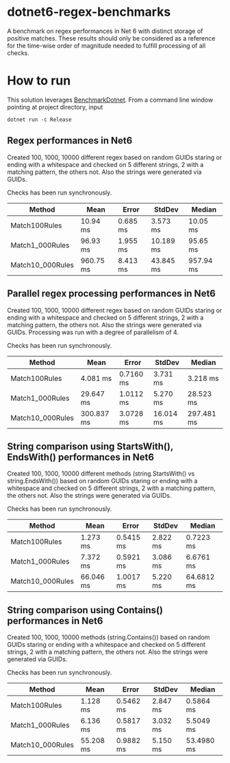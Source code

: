 # dotnet6-regex-benchmarks
A benchmark on regex performances in Net 6 with distinct storage of positive matches. These results should only be considered as a reference for the time-wise order of magnitude needed to fulfill processing of all checks. 

# How to run
This solution leverages [BenchmarkDotnet](https://benchmarkdotnet.org/).
From a command line window pointing at project directory, input

`dotnet run -c Release`

## Regex performances in Net6

Created 100, 1000, 10000 different regex based on random GUIDs staring or ending with a whitespace and checked on 5 different strings, 2 with a matching pattern, the others not. Also the strings were generated via GUIDs.

Checks has been run synchronously.

| Method  | Mean | Error | StdDev | Median |
| --- | --- | --- | --- | --- |
| Match100Rules | 10.94 ms | 0.685 ms | 3.573 ms | 10.05 ms |
| Match1_000Rules | 96.93 ms | 1.955 ms | 10.189 ms | 95.65 ms |
| Match10_000Rules | 960.75 ms | 8.413 ms | 43.845 ms | 957.94 ms |


## Parallel regex processing performances in Net6

Created 100, 1000, 10000 different regex based on random GUIDs staring or ending with a whitespace and checked on 5 different strings, 2 with a matching pattern, the others not. Also the strings were generated via GUIDs. Processing was run with a degree of parallelism of 4.

Checks has been run synchronously.

| Method  | Mean | Error | StdDev | Median |
| --- | --- | --- | --- | --- |
| Match100Rules | 4.081 ms | 0.7160 ms | 3.731 ms | 3.218 ms |
| Match1_000Rules | 29.647 ms | 1.0112 ms | 5.270 ms | 28.523 ms |
| Match10_000Rules | 300.837 ms | 3.0728 ms | 16.014 ms | 297.481 ms |


## String comparison using StartsWith(), EndsWith() performances in Net6

Created 100, 1000, 10000 different methods (string.StartsWith() vs string.EndsWith()) based on random GUIDs staring or ending with a whitespace and checked on 5 different strings, 2 with a matching pattern, the others not. Also the strings were generated via GUIDs.

Checks has been run synchronously.

| Method  | Mean | Error | StdDev | Median |
| --- | --- | --- | --- | --- |
| Match100Rules | 1.273 ms | 0.5415 ms | 2.822 ms | 0.7223 ms |
| Match1_000Rules | 7.372 ms | 0.5921 ms | 3.086 ms | 6.6761 ms |
| Match10_000Rules | 66.046 ms | 1.0017 ms | 5.220 ms | 64.6812 ms |


## String comparison using Contains() performances in Net6

Created 100, 1000, 10000 methods (string.Contains()) based on random GUIDs staring or ending with a whitespace and checked on 5 different strings, 2 with a matching pattern, the others not. Also the strings were generated via GUIDs.

Checks has been run synchronously.

| Method  | Mean | Error | StdDev | Median |
| --- | --- | --- | --- | --- |
| Match100Rules | 1.128 ms | 0.5462 ms | 2.847 ms | 0.5864 ms |
| Match1_000Rules | 6.136 ms | 0.5817 ms | 3.032 ms | 5.5049 ms |
| Match10_000Rules | 55.208 ms | 0.9882 ms | 5.150 ms | 53.4980 ms |